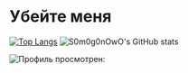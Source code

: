 # Убейте меня
[![Top Langs](https://github-readme-stats.vercel.app/api/top-langs/?username=S0m0g0nOwO&langs_count=10)](https://github.com/anuraghazra/github-readme-stats)
![S0m0g0nOwO's GitHub stats](https://github-readme-stats.vercel.app/api?username=S0m0g0nOwO&show_icons=true&theme=tokyonight)

![Профиль просмотрен:](https://gpvc.arturio.dev/S0m0g0nOwO)
